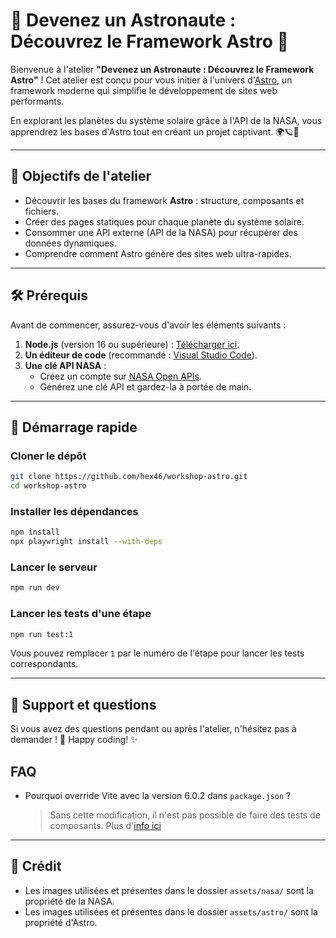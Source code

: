 # 🌌 Devenez un Astronaute : Découvrez le Framework Astro 🚀

Bienvenue à l'atelier **"Devenez un Astronaute : Découvrez le Framework Astro"** ! Cet atelier est conçu pour vous initier à l'univers d'[Astro](https://astro.build/), un framework moderne qui simplifie le développement de sites web performants.

En explorant les planètes du système solaire grâce à l'API de la NASA, vous apprendrez les bases d'Astro tout en créant un projet captivant. 🌍🪐🌠

---

## 🎯 Objectifs de l'atelier

- Découvrir les bases du framework **Astro** : structure, composants et fichiers.
- Créer des pages statiques pour chaque planète du système solaire.
- Consommer une API externe (API de la NASA) pour récupérer des données dynamiques.
- Comprendre comment Astro génère des sites web ultra-rapides.

---

## 🛠️ Prérequis

Avant de commencer, assurez-vous d'avoir les éléments suivants :

1. **Node.js** (version 16 ou supérieure) : [Télécharger ici](https://nodejs.org/).
2. **Un éditeur de code** (recommandé : [Visual Studio Code](https://code.visualstudio.com/)).
3. **Une clé API NASA** :
   - Créez un compte sur [NASA Open APIs](https://api.nasa.gov/).
   - Générez une clé API et gardez-la à portée de main.

---

## 🚀 Démarrage rapide

### Cloner le dépôt

```bash
git clone https://github.com/hex46/workshop-astro.git
cd workshop-astro
```

### Installer les dépendances

```bash
npm install
npx playwright install --with-deps
```

### Lancer le serveur

```bash
npm run dev
```

### Lancer les tests d'une étape

```bash
npm run test:1
```

Vous pouvez remplacer `1` par le numéro de l'étape pour lancer les tests correspondants.

---

## 💬 Support et questions

Si vous avez des questions pendant ou après l'atelier, n'hésitez pas à demander ! 🚀
Happy coding! ✨

## FAQ

- Pourquoi override Vite avec la version 6.0.2 dans `package.json` ?
  > Sans cette modification, il n'est pas possible de faire des tests de composants.
  > Plus d'[info ici](https://github.com/withastro/astro/issues/12662#issuecomment-2523630127)

---

## 🙏 Crédit

- Les images utilisées et présentes dans le dossier `assets/nasa/` sont la propriété de la NASA.
- Les images utilisées et présentes dans le dossier `assets/astro/` sont la propriété d'Astro.
